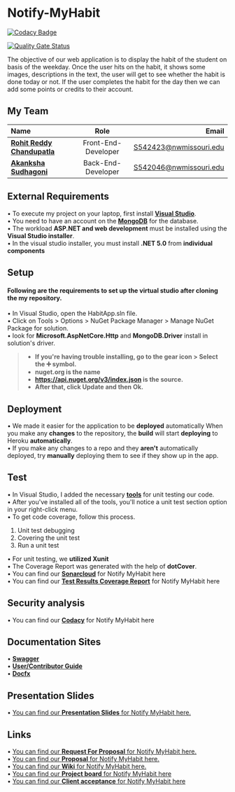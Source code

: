 # Notify-MyHabit

[![Codacy Badge](https://app.codacy.com/project/badge/Grade/587d5feaf1184cd2a82029895f7d6d2a)](https://www.codacy.com/gh/AkankshaSudhagoni/notify-myhabit/dashboard?utm_source=github.com&amp;utm_medium=referral&amp;utm_content=AkankshaSudhagoni/notify-myhabit&amp;utm_campaign=Badge_Grade)

[![Quality Gate Status](https://sonarcloud.io/api/project_badges/measure?project=AkankshaSudhagoni_notify-myhabit&metric=alert_status)](https://sonarcloud.io/summary/new_code?id=AkankshaSudhagoni_notify-myhabit)

The objective of our web application is to display the habit of the student on basis of the weekday. Once the user hits on the habit, it shows some images, descriptions in the text, the user will get to see whether the habit is done today or not. If the user completes the habit for the day then we can add some points or credits to their account.

## My Team 

|  Name     | Role | Email     |
| :---        |    :----:   |          ---: |
| [**Rohit Reddy Chandupatla**](https://github.com/RohitChandupatla)      | Front-End-Developer       | S542423@nwmissouri.edu   |
| [**Akanksha Sudhagoni**](https://github.com/AkankshaSudhagoni)   | Back-End-Developer        | S542046@nwmissouri.edu      |

## External Requirements
• To execute my project on your laptop, first install **[Visual Studio](https://visualstudio.microsoft.com/)**. </br>
• You need to have an account on the **[MongoDB](https://www.mongodb.com/)** for the database. </br>
• The workload **ASP.NET and web development** must be installed using the **Visual Studio installer**. </br>
• In the visual studio installer, you must install **.NET 5.0** from **individual components** </br>

## Setup
#### Following are the requirements to set up the virtual studio after cloning the my repository.

• In Visual Studio, open the HabitApp.sln file.</br>
• Click on Tools > Options > NuGet Package Manager > Manage NuGet Package for solution. </br>
• look for **Microsoft.AspNetCore.Http** and **MongoDB.Driver** install in solution's driver.</br>
> - **If you're having trouble installing, go to the gear icon > Select the ➕ symbol.** </br>
> - **nuget.org is the name** </br>
> - **https://api.nuget.org/v3/index.json is the source.** </br>
> - **After that, click Update and then Ok. </br>**

## Deployment

• We made it easier for the application to be **deployed** automatically When you make any **changes** to the repository, the **build** will start **deploying** to Heroku **automatically**. </br>
• If you make any changes to a repo and they **aren't** automatically deployed, try **manually** deploying them to see if they show up in the app.

## Test
• In Visual Studio, I added the necessary **[tools](https://github.com/RohitChandupatla/proposal-notify-myhabit/blob/main/studiotools.md)** for unit testing our code.</br>
• After you've installed all of the tools, you'll notice a unit test section option in your right-click menu.</br>
• To get code coverage, follow this process.</br>
  
  1. Unit test debugging </br>
  2. Covering the unit test</br>
  3. Run a unit test</br>
 
 
• For unit testing, we **utilized Xunit** </br>
• The Coverage Report was generated with the help of **dotCover**. </br>
• You can find our **[Sonarcloud](https://sonarcloud.io/summary/new_code?id=AkankshaSudhagoni_notify-myhabit)** for Notify MyHabit here </br>
• You can find our **[Test Results Coverage Report](https://akankshasudhagoni.github.io/notify-myhabit/TestResults.html)** for Notify MyHabit here



## Security analysis
• You can find our **[Codacy](https://app.codacy.com/gh/AkankshaSudhagoni/notify-myhabit/dashboard?branch=main)** for Notify MyHabit here </br>

## Documentation Sites
 
• **[Swagger](https://akankshasudhagoni.github.io/swagger-notifymyapp/)** </br>
• **[User/Contributor Guide](https://rohitchandupatla.github.io/notify-myhabit-doc/)** </br>
• **[Docfx](https://rohitchandupatla.github.io/notify-myhabit-docfx/)** </br>

## Presentation Slides

• [You can find our **Presentation Slides** for Notify MyHabit here.](https://github.com/AkankshaSudhagoni/notify-myhabit/blob/main/Notify%20MyHabit.pptx) </br>


## Links 

• [You can find our **Request For Proposal** for Notify MyHabit here.](https://github.com/NaveenTanuku/HabitRemainder/blob/main/rfp.md) </br>
• [You can find our **Proposal** for Notify MyHabit here.](https://github.com/RohitChandupatla/proposal-notify-myhabit/blob/main/Proposal.md)</br>
• [You can find our **Wiki** for Notify MyHabit here.](https://github.com/AkankshaSudhagoni/Notify-MyHabit/wiki)</br>
• [You can find our **Project board** for Notify MyHabit here](https://github.com/AkankshaSudhagoni/Notify-MyHabit/projects/2) </br>
• [You can find our **Client acceptance** for Notify MyHabit here](https://github.com/NaveenTanuku/HabitRemainder/blob/main/client_Acceptance.md)<br>


